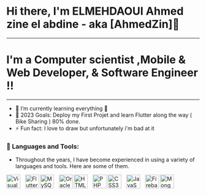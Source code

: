 # Hi there, I'm ELMEHDAOUI Ahmed zine el abdine - aka [AhmedZin]👋 
---
<!-- [![YouTube Channel Subscribers](https://img.shields.io/youtube/channel/subscribers/UCDCHcqyeQgJ-jVSd6VJkbCw?logo=youtube&logoColor=red&style=for-the-badge)][youtube]
[![Website](https://img.shields.io/website?label=codeSTACKr.com&style=for-the-badge&url=https%3A%2F%2Fcodestackr.com)](https://codestackr.com)
[![Twitter Follow](https://img.shields.io/twitter/follow/codeSTACKr?color=1DA1F2&logo=twitter&style=for-the-badge)](https://twitter.com/intent/follow?original_referer=https%3A%2F%2Fgithub.com%2FcodeSTACKr&screen_name=codeSTACKr) 

[![Visual Studio Marketplace Rating (Stars)](https://img.shields.io/visual-studio-marketplace/stars/codestackr.codestackr-theme?label=codeSTACKr%20VS%20Code%20Theme&logo=visualstudiocode&logoColor=ff652f&style=for-the-badge)](https://marketplace.visualstudio.com/items?itemName=codestackr.codestackr-theme)
[![Become A VS Code SuperHero](https://img.shields.io/badge/-Become%20A%20VS%20Code%20SuperHero%20%E2%86%92-gray.svg?colorB=ff652f&style=for-the-badge)](https://vsCodeHero.com) -->



# I'm a Computer scientist ,Mobile & Web Developer, & Software Engineer !!
---

<!-- - 🔭 Check out my VS Code course: [Become A VS Code SuperHero!][course]! -->
- 🌱 I’m currently learning everything 🤣
- 🥅 2023 Goals: Deploy my First Projet and learn Flutter along the way ( Bike Sharing ) 80% done.
- ⚡ Fun fact: I love to draw but unfortunately i'm bad at it
<!-- - 👯 I’m looking to collaborate with other content creators -->
<!-- - 😻 Check out the NFT collection I created: [CodeCats](https://opensea.io/collection/codecats?search[sortAscending]=true&search[sortBy]=PRICE&search[toggles][0]=BUY_NOW) -->

<!-- ### Connect with me:

[![website](./img/globe-light.svg)](https://codestackr.com#gh-light-mode-only)
[![website](./img/globe-dark.svg)](https://codestackr.com#gh-dark-mode-only)
&nbsp;&nbsp;
[![website](./img/youtube-light.svg)](https://youtube.com/codestackr#gh-light-mode-only)
[![website](./img/youtube-dark.svg)](https://youtube.com/codestackr#gh-dark-mode-only)
&nbsp;&nbsp;
 -->



### 🧰 Languages and Tools:

- Throughout the years, I have become experienced in using a variety of languages and tools. Here are some of them.
<!-- - Although I am currently using a NoSQL database for a mobile app that requires real-time data, I must admit that I am not particularly fond of them. This is primarily because I spent over three years focused on advancing my skills in SQL databases, and I know that NoSQL can be very challenging to manage in large projects. As a result, I chose not to invest time in learning it. However, the need for real-time data in my current project led me to incorporate it. -->


<img align="left" alt="Visual Studio Code" width="36px" src="https://cdn.jsdelivr.net/gh/devicons/devicon/icons/vscode/vscode-original.svg" style="padding-right:10px;" />
<img align="left" alt="Flutter" width="36px" src="https://cdn.jsdelivr.net/gh/devicons/devicon/icons/flutter/flutter-original.svg" />
<img align="left" alt="MySQL" width="36px" src="https://cdn.jsdelivr.net/gh/devicons/devicon/icons/mysql/mysql-original.svg" style="padding-right:10px;" />
<img align="left" alt="Oracle" width="36px" src="https://cdn.jsdelivr.net/gh/devicons/devicon/icons/oracle/oracle-original.svg"/>
<img align="left" alt="HTML5" width="36px" src="https://cdn.jsdelivr.net/gh/devicons/devicon/icons/html5/html5-original.svg" style="padding-right:10px;"/>
<img align="left" alt="PHP" width="36px" src="https://cdn.jsdelivr.net/gh/devicons/devicon/icons/php/php-plain.svg" />
<img align="left" alt="CSS3" width="36px" src="https://cdn.jsdelivr.net/gh/devicons/devicon/icons/css3/css3-original.svg" style="padding-right:10px;" />
<img align="left" alt="JavaScript" width="36px" src="https://cdn.jsdelivr.net/gh/devicons/devicon/icons/javascript/javascript-original.svg" style="padding-right:10px;" />
<img align="left" alt="Firebase" width="36px" src="https://cdn.jsdelivr.net/gh/devicons/devicon/icons/firebase/firebase-plain.svg" />
<img align="left" alt="MongoDB" width="36px" src="https://cdn.jsdelivr.net/gh/devicons/devicon/icons/mongodb/mongodb-original.svg" style="padding-right:10px;" />

<!-- 
<details>
  <summary>:zap: GitHub Stats</summary>

  <img align="left" alt="codeSTACKr's GitHub Stats" src="https://github-readme-stats.vercel.app/api?username=codeSTACKr&show_icons=true&hide_border=false&title_color=ff652f&icon_color=FFE360&bg_color=09131B&text_color=ffffff&border_color=0c1a25" />

</details> -->
<!-- [website]: https://codeSTACKr.com
[course]: http://vsCodeHero.com
[twitter]: https://twitter.com/codeSTACKr
[youtube]: https://youtube.com/codeSTACKr
[instagram]: https://instagram.com/codeSTACKr
[linkedin]: https://linkedin.com/in/codeSTACKr
[webdevplaylist]: https://www.youtube.com/playlist?list=PLkwxH9e_vrAJ0WbEsFA9W3I1W-g_BTsbt
[jsplaylist]: https://www.youtube.com/playlist?list=PLkwxH9e_vrALRJKu7wfXby3MKeflhTu6B
[cssplaylist]: https://www.youtube.com/playlist?list=PLkwxH9e_vrALSdvZuEh6gqQdmDoDIoqz4
[reactplaylist]: https://www.youtube.com/playlist?list=PLkwxH9e_vrAK4TdffpxKY3QGyHCpxFcQ0 -->
<!-- --- -->
<!-- --- -->
<!-- --- -->
<!-- --- -->
<!-- --- -->
<!-- --- -->
<!-- --- -->
<!-- --- -->
<!-- --- -->
<!-- --- -->
<!-- --- -->
<!-- --- -->
<!-- --- -->
<!-- --- -->
<!-- --- -->
<!-- --- -->
<!-- --- -->
<!-- --- -->
<!-- --- -->
<!-- --- -->
<!-- --- -->
<!-- --- -->
<!-- --- -->
<!-- --- -->
<!-- --- -->
<!-- --- -->
<!-- --- -->
<!-- --- -->
<!-- --- -->
<!-- --- -->
<!-- --- -->
<!-- --- -->
<!-- --- -->
<!-- --- -->
<!-- --- -->
<!-- --- -->
<!-- --- -->
<!-- --- -->
<!-- --- -->
<!-- --- -->
<!-- --- -->












